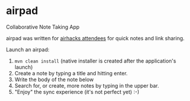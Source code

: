 airpad
======

Collaborative Note Taking App

airpad was written for [airhacks attendees](http://airhacks.com) for quick notes
and link sharing.

Launch an airpad:

1. `mvn clean install` (native installer is created after the application's launch)
2. Create a note by typing a title and hitting enter.
3. Write the body of the note below
4. Search for, or create, more notes by typing in the upper bar.
5. "Enjoy" the sync experience (it's not perfect yet) :-)



